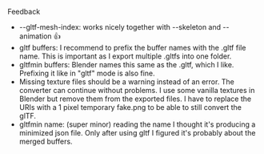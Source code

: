 Feedback
- --gltf-mesh-index: works nicely together with --skeleton and --animation 👍
- gltf buffers: I recommend to prefix the buffer names with the .gltf file name. This is important as I export multiple .gltfs into one folder.
- gltfmin buffers: Blender names this same as the .gltf, which I like. Prefixing it like in "gltf" mode is also fine.
- Missing texture files should be a warning instead of an error. The converter can continue without problems. I use some vanilla textures in Blender but remove them from the exported files. I have to replace the URIs with a 1 pixel temporary fake.png to be able to still convert the glTF.
- gltfmin name: (super minor) reading the name I thought it's producing a minimized json file. Only after using gltf I figured it's probably about the merged buffers.
